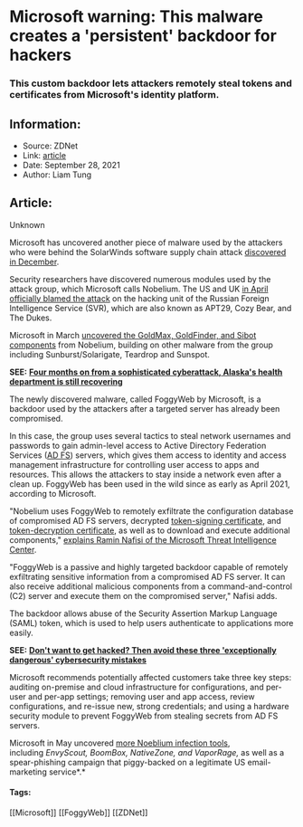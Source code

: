 # Microsoft warning: This malware creates a 'persistent' backdoor for hackers
### This custom backdoor lets attackers remotely steal tokens and certificates from Microsoft's identity platform.

## Information:
+ Source: ZDNet
+ Link: [article](https://www.zdnet.com/article/microsoft-warning-this-malware-creates-a-persistent-backdoor-for-hackers/)
+ Date: September 28, 2021
+ Author: Liam Tung


## Article:
Unknown

Microsoft has uncovered another piece of malware used by the attackers who were behind the SolarWinds software supply chain attack [discovered in December](https://www.zdnet.com/article/microsoft-fireeye-confirm-solarwinds-supply-chain-attack/).   

Security researchers have discovered numerous modules used by the attack group, which Microsoft calls Nobelium. The US and UK [in April officially blamed the attack](https://www.zdnet.com/article/solarwinds-us-and-uk-blame-russian-intelligence-service-hackers-for-major-cyber-attack/) on the hacking unit of the Russian Foreign Intelligence Service (SVR), which are also known as APT29, Cozy Bear, and The Dukes.  


Microsoft in March [uncovered the GoldMax, GoldFinder, and Sibot components](https://www.zdnet.com/article/microsoft-weve-found-three-more-pieces-of-malware-used-by-the-solarwinds-attackers/) from Nobelium, building on other malware from the group including Sunburst/Solarigate, Teardrop and Sunspot.  

**SEE:** [**Four months on from a sophisticated cyberattack, Alaska's health department is still recovering**](https://www.zdnet.com/article/four-months-on-from-sophisticated-cyber-attack-alaskas-health-services-is-still-recovering/)

The newly discovered malware, called FoggyWeb by Microsoft, is a backdoor used by the attackers after a targeted server has already been compromised. 

In this case, the group uses several tactics to steal network usernames and passwords to gain admin-level access to Active Directory Federation Services ([AD FS](https://docs.microsoft.com/windows-server/identity/active-directory-federation-services)) servers, which gives them access to identity and access management infrastructure for controlling user access to apps and resources. This allows the attackers to stay inside a network even after a clean up. FoggyWeb has been used in the wild since as early as April 2021, according to Microsoft.  

"Nobelium uses FoggyWeb to remotely exfiltrate the configuration database of compromised AD FS servers, decrypted [token-signing certificate](https://docs.microsoft.com/windows-server/identity/ad-fs/design/token-signing-certificates), and [token-decryption certificate](https://docs.microsoft.com/windows-server/identity/ad-fs/design/certificate-requirements-for-federation-servers), as well as to download and execute additional components," [explains Ramin Nafisi of the Microsoft Threat Intelligence Center](https://www.microsoft.com/security/blog/2021/09/27/foggyweb-targeted-nobelium-malware-leads-to-persistent-backdoor/). 






"FoggyWeb is a passive and highly targeted backdoor capable of remotely exfiltrating sensitive information from a compromised AD FS server. It can also receive additional malicious components from a command-and-control (C2) server and execute them on the compromised server," Nafisi adds. 

The backdoor allows abuse of the Security Assertion Markup Language (SAML) token, which is used to help users authenticate to applications more easily.

**SEE:** [**Don't want to get hacked? Then avoid these three 'exceptionally dangerous' cybersecurity mistakes**](https://www.zdnet.com/article/dont-want-to-get-hacked-then-avoid-these-three-exceptionally-dangerous-cybersecurity-mistakes/)

Microsoft recommends potentially affected customers take three key steps: auditing on-premise and cloud infrastructure for configurations, and per-user and per-app settings; removing user and app access, review configurations, and re-issue new, strong credentials; and using a hardware security module to prevent FoggyWeb from stealing secrets from AD FS servers. 

Microsoft in May uncovered [more Noeblium infection tools](https://www.microsoft.com/security/blog/2021/05/27/new-sophisticated-email-based-attack-from-nobelium/), including *EnvyScout, BoomBox, NativeZone, and VaporRage,* as well as a spear-phishing campaign that piggy-backed on a legitimate US email-marketing service*.*





#### Tags:
[[Microsoft]] [[FoggyWeb]] [[ZDNet]]
